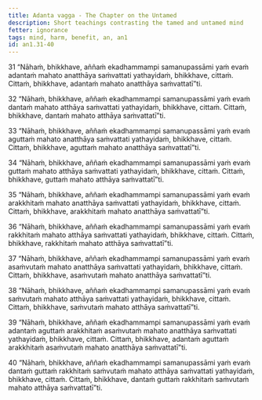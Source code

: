 ```yaml
---
title: Adanta vagga - The Chapter on the Untamed
description: Short teachings contrasting the tamed and untamed mind
fetter: ignorance
tags: mind, harm, benefit, an, an1
id: an1.31-40
---
```


31
“Nāhaṁ, bhikkhave, aññaṁ ekadhammampi samanupassāmi yaṁ evaṁ adantaṁ mahato anatthāya saṁvattati yathayidaṁ, bhikkhave, cittaṁ. Cittaṁ, bhikkhave, adantaṁ mahato anatthāya saṁvattatī”ti.

32
“Nāhaṁ, bhikkhave, aññaṁ ekadhammampi samanupassāmi yaṁ evaṁ dantaṁ mahato atthāya saṁvattati yathayidaṁ, bhikkhave, cittaṁ. Cittaṁ, bhikkhave, dantaṁ mahato atthāya saṁvattatī”ti.

33
“Nāhaṁ, bhikkhave, aññaṁ ekadhammampi samanupassāmi yaṁ evaṁ aguttaṁ mahato anatthāya saṁvattati yathayidaṁ, bhikkhave, cittaṁ. Cittaṁ, bhikkhave, aguttaṁ mahato anatthāya saṁvattatī”ti.

34
“Nāhaṁ, bhikkhave, aññaṁ ekadhammampi samanupassāmi yaṁ evaṁ guttaṁ mahato atthāya saṁvattati yathayidaṁ, bhikkhave, cittaṁ. Cittaṁ, bhikkhave, guttaṁ mahato atthāya saṁvattatī”ti.

35
“Nāhaṁ, bhikkhave, aññaṁ ekadhammampi samanupassāmi yaṁ evaṁ arakkhitaṁ mahato anatthāya saṁvattati yathayidaṁ, bhikkhave, cittaṁ. Cittaṁ, bhikkhave, arakkhitaṁ mahato anatthāya saṁvattatī”ti.

36
“Nāhaṁ, bhikkhave, aññaṁ ekadhammampi samanupassāmi yaṁ evaṁ rakkhitaṁ mahato atthāya saṁvattati yathayidaṁ, bhikkhave, cittaṁ. Cittaṁ, bhikkhave, rakkhitaṁ mahato atthāya saṁvattatī”ti.

37
“Nāhaṁ, bhikkhave, aññaṁ ekadhammampi samanupassāmi yaṁ evaṁ asaṁvutaṁ mahato anatthāya saṁvattati yathayidaṁ, bhikkhave, cittaṁ. Cittaṁ, bhikkhave, asaṁvutaṁ mahato anatthāya saṁvattatī”ti.

38
“Nāhaṁ, bhikkhave, aññaṁ ekadhammampi samanupassāmi yaṁ evaṁ saṁvutaṁ mahato atthāya saṁvattati yathayidaṁ, bhikkhave, cittaṁ. Cittaṁ, bhikkhave, saṁvutaṁ mahato atthāya saṁvattatī”ti.

39
“Nāhaṁ, bhikkhave, aññaṁ ekadhammampi samanupassāmi yaṁ evaṁ adantaṁ aguttaṁ arakkhitaṁ asaṁvutaṁ mahato anatthāya saṁvattati yathayidaṁ, bhikkhave, cittaṁ. Cittaṁ, bhikkhave, adantaṁ aguttaṁ arakkhitaṁ asaṁvutaṁ mahato anatthāya saṁvattatī”ti.

40
“Nāhaṁ, bhikkhave, aññaṁ ekadhammampi samanupassāmi yaṁ evaṁ dantaṁ guttaṁ rakkhitaṁ saṁvutaṁ mahato atthāya saṁvattati yathayidaṁ, bhikkhave, cittaṁ. Cittaṁ, bhikkhave, dantaṁ guttaṁ rakkhitaṁ saṁvutaṁ mahato atthāya saṁvattatī”ti.
